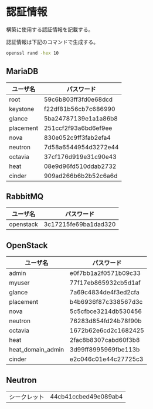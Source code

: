 # 認証情報

構築に使用する認証情報を記載する。

認証情報は下記のコマンドで生成する。

```sh
openssl rand -hex 10
```

## MariaDB

| ユーザ名  | パスワード           |
| --------- | -------------------- |
| root      | 59c6b803ff3fd0e68dcd |
| keystone  | f22df81b56cb7c686990 |
| glance    | 5ba24787139e1a1a86b8 |
| placement | 251ccf2f93a6bd6ef9ee |
| nova      | 830e052c9ff3fab2efa4 |
| neutron   | 7d58a6544954d3272e44 |
| octavia   | 37cf176d919e31c90e43 |
| heat      | 08e9d96fd510ddab2732 |
| cinder    | 909ad266b6b2b52c6a6d |

## RabbitMQ

| ユーザ名  | パスワード           |
| --------- | -------------------- |
| openstack | 3c17215fe69ba1dad320 |

## OpenStack

| ユーザ名          | パスワード           |
| ----------------- | -------------------- |
| admin             | e0f7bb1a2f0571b09c33 |
| myuser            | 77f17eb865932cb5d1af |
| glance            | 7a69c4834de4f3ed2cfa |
| placement         | b4b6936f87c338567d3c |
| nova              | 5c5cfbce3214db530456 |
| neutron           | 76283d854fd24b78f90b |
| octavia           | 1672b62e6cd2c1682425 |
| heat              | 2fac8b8307cabd60f3b8 |
| heat_domain_admin | 3d99ff8995969fbe113b |
| cinder            | e2c046c01e44c27725c3 |

## Neutron

|              |                      |
| ------------ | -------------------- |
| シークレット | 44cb41ccbed49e089ab4 |
